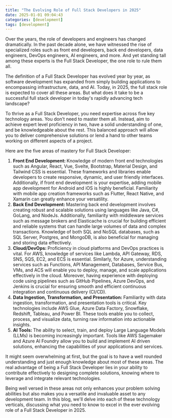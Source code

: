 ```yaml
---
title: "The Evolving Role of Full Stack Developers in 2025"
date: 2025-01-01 09:04:43
categories: [development]
tags: [development]
---
```


Over the years, the role of developers and engineers has changed dramatically. In the past decade alone, we have witnessed the rise of specialized roles such as front end developers, back end developers, data engineers, DevOps engineers, AI engineers, and more. And yet standing tall among these experts is the Full Stack Developer, the one role to rule them all.

The definition of a Full Stack Developer has evolved year by year, as software development has expanded from simply building applications to encompassing infrastructure, data, and AI. Today, in 2025, the full stack role is expected to cover all these areas. But what does it take to be a successful full stack developer in today's rapidly advancing tech landscape?

To thrive as a Full Stack Developer, you need expertise across five key technology areas. You don't need to master them all. Instead, aim to achieve expert level proficiency in two, have a solid understanding of one, and be knowledgeable about the rest. This balanced approach will allow you to deliver comprehensive solutions or lend a hand to other teams working on different aspects of a project.

Here are the five areas of mastery for Full Stack Developer:

<ol>
    <li><span style="font-weight: bold;">Front End Development: </span>
    Knowledge of modern front end technologies such as Angular, React, Vue, Svelte, Bootstrap, Material Design, and Tailwind CSS is essential. These frameworks and libraries enable developers to create responsive, dynamic, and user friendly interfaces. Additionally, if front end development is your expertise, adding mobile app development for Android and iOS is highly beneficial. Familiarity with mobile app creation frameworks such as Flutter, React Native, and Xamarin can greatly enhance your versatility.
    </li>
    <li><span style="font-weight: bold;">Back End Development: </span>
    Mastering back end development involves creating robust and scalable solutions using languages like Java, C#, GoLang, and NodeJs. Additionally, familiarity with middleware services such as message brokers and Elasticache is crucial for building efficient and reliable systems that can handle large volumes of data and complex transactions. Knowledge of both SQL and NoSQL databases, such as SQL Server, Postgres, and MongoDB, is also beneficial for managing and storing data effectively.
    </li>
    <li><span style="font-weight: bold;">Cloud/DevOps: </span>
    Proficiency in cloud platforms and DevOps practices is vital. For AWS, knowledge of services like Lambda, API Gateway, RDS, SNS, SQS, EC2, and ECS is essential. Similarly, for Azure, understanding services such as Functions, API Management, Databases, Service Bus, VMs, and ACS will enable you to deploy, manage, and scale applications effectively in the cloud. Moreover, having experience with deploying code using pipelines such as GitHub Pipelines, Azure DevOps, and Jenkins is crucial for ensuring smooth and efficient continuous integration and continuous delivery (CI/CD).
    </li>
    <li><span style="font-weight: bold;">Data Ingestion, Transformation, and Presentation: </span>
    Familiarity with data ingestion, transformation, and presentation tools is critical. Key technologies include AWS Glue, Azure Data Factory, Snowflake, Redshift, Tableau, and Power BI. These tools enable you to collect, process, and visualize data, turning raw information into actionable insights.
    </li>
    <li><span style="font-weight: bold;">AI Tools: </span>
    The ability to select, train, and deploy Large Language Models (LLMs) is becoming increasingly important. Tools like AWS Sagemaker and Azure AI Foundry allow you to build and implement AI driven solutions, enhancing the capabilities of your applications and services.
    </li>
</ol>

It might seem overwhelming at first, but the goal is to have a well rounded understanding and just enough knowledge about most of these areas. The real advantage of being a Full Stack Developer lies in your ability to contribute effectively to designing complete solutions, knowing where to leverage and integrate relevant technologies.

Being well versed in these areas not only enhances your problem solving abilities but also makes you a versatile and invaluable asset to any development team. In this blog, we'll delve into each of these technology verticals, discussing what you need to know to excel in the ever evolving role of a Full Stack Developer in 2025.

